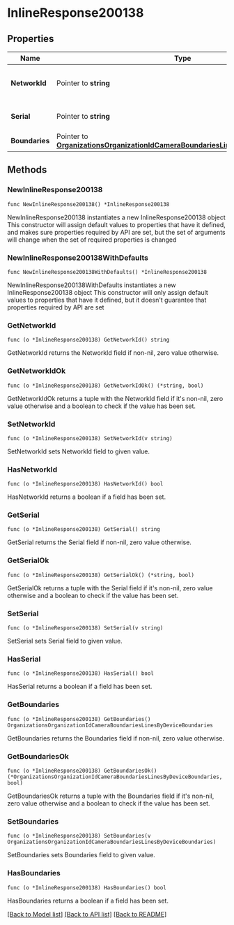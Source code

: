 # InlineResponse200138

## Properties

Name | Type | Description | Notes
------------ | ------------- | ------------- | -------------
**NetworkId** | Pointer to **string** | The network id of the camera | [optional] 
**Serial** | Pointer to **string** | The serial number of the camera | [optional] 
**Boundaries** | Pointer to [**OrganizationsOrganizationIdCameraBoundariesLinesByDeviceBoundaries**](OrganizationsOrganizationIdCameraBoundariesLinesByDeviceBoundaries.md) |  | [optional] 

## Methods

### NewInlineResponse200138

`func NewInlineResponse200138() *InlineResponse200138`

NewInlineResponse200138 instantiates a new InlineResponse200138 object
This constructor will assign default values to properties that have it defined,
and makes sure properties required by API are set, but the set of arguments
will change when the set of required properties is changed

### NewInlineResponse200138WithDefaults

`func NewInlineResponse200138WithDefaults() *InlineResponse200138`

NewInlineResponse200138WithDefaults instantiates a new InlineResponse200138 object
This constructor will only assign default values to properties that have it defined,
but it doesn't guarantee that properties required by API are set

### GetNetworkId

`func (o *InlineResponse200138) GetNetworkId() string`

GetNetworkId returns the NetworkId field if non-nil, zero value otherwise.

### GetNetworkIdOk

`func (o *InlineResponse200138) GetNetworkIdOk() (*string, bool)`

GetNetworkIdOk returns a tuple with the NetworkId field if it's non-nil, zero value otherwise
and a boolean to check if the value has been set.

### SetNetworkId

`func (o *InlineResponse200138) SetNetworkId(v string)`

SetNetworkId sets NetworkId field to given value.

### HasNetworkId

`func (o *InlineResponse200138) HasNetworkId() bool`

HasNetworkId returns a boolean if a field has been set.

### GetSerial

`func (o *InlineResponse200138) GetSerial() string`

GetSerial returns the Serial field if non-nil, zero value otherwise.

### GetSerialOk

`func (o *InlineResponse200138) GetSerialOk() (*string, bool)`

GetSerialOk returns a tuple with the Serial field if it's non-nil, zero value otherwise
and a boolean to check if the value has been set.

### SetSerial

`func (o *InlineResponse200138) SetSerial(v string)`

SetSerial sets Serial field to given value.

### HasSerial

`func (o *InlineResponse200138) HasSerial() bool`

HasSerial returns a boolean if a field has been set.

### GetBoundaries

`func (o *InlineResponse200138) GetBoundaries() OrganizationsOrganizationIdCameraBoundariesLinesByDeviceBoundaries`

GetBoundaries returns the Boundaries field if non-nil, zero value otherwise.

### GetBoundariesOk

`func (o *InlineResponse200138) GetBoundariesOk() (*OrganizationsOrganizationIdCameraBoundariesLinesByDeviceBoundaries, bool)`

GetBoundariesOk returns a tuple with the Boundaries field if it's non-nil, zero value otherwise
and a boolean to check if the value has been set.

### SetBoundaries

`func (o *InlineResponse200138) SetBoundaries(v OrganizationsOrganizationIdCameraBoundariesLinesByDeviceBoundaries)`

SetBoundaries sets Boundaries field to given value.

### HasBoundaries

`func (o *InlineResponse200138) HasBoundaries() bool`

HasBoundaries returns a boolean if a field has been set.


[[Back to Model list]](../README.md#documentation-for-models) [[Back to API list]](../README.md#documentation-for-api-endpoints) [[Back to README]](../README.md)


